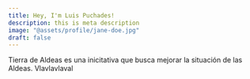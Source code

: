 ```yaml
---
title: Hey, I'm Luis Puchades!
description: this is meta description
image: "@assets/profile/jane-doe.jpg"
draft: false
---
```


Tierra de Aldeas es una inicitativa que busca mejorar la situación de las Aldeas.
Vlavlavlaval